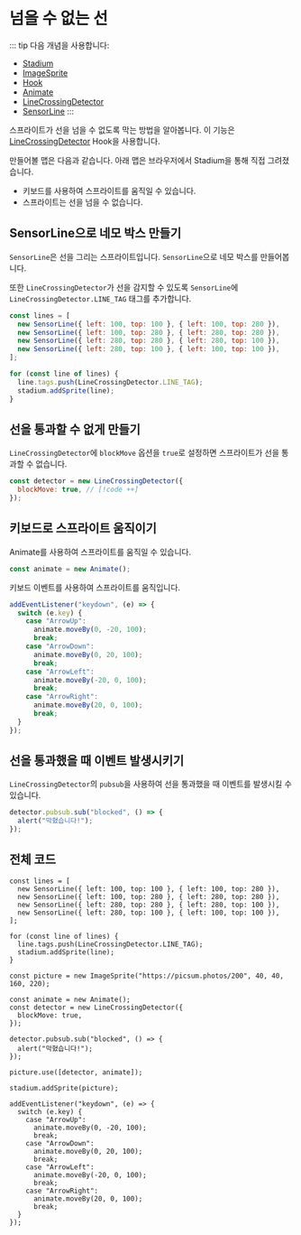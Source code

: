 # 넘을 수 없는 선

::: tip 다음 개념을 사용합니다:

- [Stadium](/API/classes/Stadium)
- [ImageSprite](/API/classes/ImageSprite)
- [Hook](/API/classes/Hook)
- [Animate](/API/classes/Animate)
- [LineCrossingDetector](/API/classes/LineCrossingDetector)
- [SensorLine](/API/classes/SensorLine)
  :::

스프라이트가 선을 넘을 수 없도록 막는 방법을 알아봅니다. 이 기능은 [LineCrossingDetector](/API/classes/LineCrossingDetector) Hook을 사용합니다.

만들어볼 맵은 다음과 같습니다. 아래 맵은 브라우저에서 Stadium을 통해 직접 그려졌습니다.

- 키보드를 사용하여 스프라이트를 움직일 수 있습니다.
- 스프라이트는 선을 넘을 수 없습니다.

<div ref="el"></div>

<script setup>
    import { ref, onMounted } from 'vue'
    import {
        Stadium,
        SensorLine,
        ImageSprite,
        MoveableSprite,
        Animate,
        LineCrossingDetector,
    } from "../../dist/stadium.js";
    const el = ref(null)
    const message = ref("아직 선을 통과하지 않았습니다.")

    onMounted(() => {
        const stadium = new Stadium(el.value, {
            width: 400,
            height: 400,
        });

        const lines = [
          new SensorLine({ left: 100, top: 100 }, { left: 100, top: 280 }),
          new SensorLine({ left: 100, top: 280 }, { left: 280, top: 280 }),
          new SensorLine({ left: 280, top: 280 }, { left: 280, top: 100 }),
          new SensorLine({ left: 280, top: 100 }, { left: 100, top: 100 }),
        ]

        for(const line of lines) {
          line.tags.push(LineCrossingDetector.LINE_TAG);
          stadium.addSprite(line);
        }

        const picture = new ImageSprite("https://picsum.photos/200", 40, 40, 160, 220);

        const animate = new Animate();
        const detector = new LineCrossingDetector({
          blockMove: true
        });

        detector.pubsub.sub("blocked", () => {
            alert("막혔습니다!")
        })

        picture.use([detector, animate]);

        stadium.addSprite(picture);

        addEventListener("keydown", (e) => {
            switch(e.key) {
                case "ArrowUp":
                    animate.moveBy(0, -20, 100);
                    break;
                case "ArrowDown":
                    animate.moveBy(0, 20, 100);
                    break;
                case "ArrowLeft":
                    animate.moveBy(-20, 0, 100);
                    break;
                case "ArrowRight":
                    animate.moveBy(20, 0, 100);
                    break;
            }
        })

        el.value.style.setProperty("border", "1px solid black")
    })
</script>

## SensorLine으로 네모 박스 만들기

`SensorLine`은 선을 그리는 스프라이트입니다. `SensorLine`으로 네모 박스를 만들어봅니다.

또한 `LineCrossingDetector`가 선을 감지할 수 있도록 `SensorLine`에 `LineCrossingDetector.LINE_TAG` 태그를 추가합니다.

```js
const lines = [
  new SensorLine({ left: 100, top: 100 }, { left: 100, top: 280 }),
  new SensorLine({ left: 100, top: 280 }, { left: 280, top: 280 }),
  new SensorLine({ left: 280, top: 280 }, { left: 280, top: 100 }),
  new SensorLine({ left: 280, top: 100 }, { left: 100, top: 100 }),
];

for (const line of lines) {
  line.tags.push(LineCrossingDetector.LINE_TAG);
  stadium.addSprite(line);
}
```

## 선을 통과할 수 없게 만들기

`LineCrossingDetector`에 `blockMove` 옵션을 `true`로 설정하면 스프라이트가 선을 통과할 수 없습니다.

```js
const detector = new LineCrossingDetector({
  blockMove: true, // [!code ++]
});
```

## 키보드로 스프라이트 움직이기

Animate를 사용하여 스프라이트를 움직일 수 있습니다.

```js
const animate = new Animate();
```

키보드 이벤트를 사용하여 스프라이트를 움직입니다.

```js
addEventListener("keydown", (e) => {
  switch (e.key) {
    case "ArrowUp":
      animate.moveBy(0, -20, 100);
      break;
    case "ArrowDown":
      animate.moveBy(0, 20, 100);
      break;
    case "ArrowLeft":
      animate.moveBy(-20, 0, 100);
      break;
    case "ArrowRight":
      animate.moveBy(20, 0, 100);
      break;
  }
});
```

## 선을 통과했을 때 이벤트 발생시키기

`LineCrossingDetector`의 `pubsub`을 사용하여 선을 통과했을 때 이벤트를 발생시킬 수 있습니다.

```js
detector.pubsub.sub("blocked", () => {
  alert("막혔습니다!");
});
```

## 전체 코드

```js{17}
const lines = [
  new SensorLine({ left: 100, top: 100 }, { left: 100, top: 280 }),
  new SensorLine({ left: 100, top: 280 }, { left: 280, top: 280 }),
  new SensorLine({ left: 280, top: 280 }, { left: 280, top: 100 }),
  new SensorLine({ left: 280, top: 100 }, { left: 100, top: 100 }),
];

for (const line of lines) {
  line.tags.push(LineCrossingDetector.LINE_TAG);
  stadium.addSprite(line);
}

const picture = new ImageSprite("https://picsum.photos/200", 40, 40, 160, 220);

const animate = new Animate();
const detector = new LineCrossingDetector({
  blockMove: true,
});

detector.pubsub.sub("blocked", () => {
  alert("막혔습니다!");
});

picture.use([detector, animate]);

stadium.addSprite(picture);

addEventListener("keydown", (e) => {
  switch (e.key) {
    case "ArrowUp":
      animate.moveBy(0, -20, 100);
      break;
    case "ArrowDown":
      animate.moveBy(0, 20, 100);
      break;
    case "ArrowLeft":
      animate.moveBy(-20, 0, 100);
      break;
    case "ArrowRight":
      animate.moveBy(20, 0, 100);
      break;
  }
});
```

